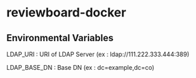 reviewboard-docker
==================

Environmental Variables
-----------------------
LDAP_URI : URI of LDAP Server (ex : ldap://111.222.333.444:389)

LDAP_BASE_DN : Base DN (ex : dc=example,dc=co)
